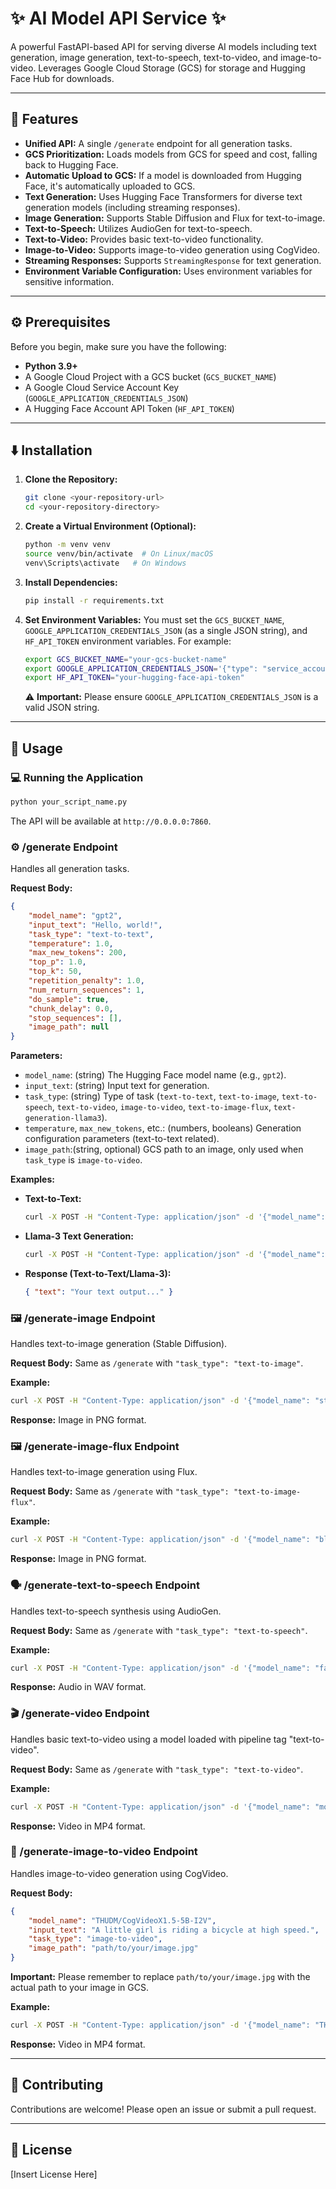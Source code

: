 # ✨ AI Model API Service ✨

A powerful FastAPI-based API for serving diverse AI models including text generation, image generation, text-to-speech, text-to-video, and image-to-video. Leverages Google Cloud Storage (GCS) for storage and Hugging Face Hub for downloads.

---

## 🚀 Features

-   **Unified API:** A single `/generate` endpoint for all generation tasks.
-   **GCS Prioritization:** Loads models from GCS for speed and cost, falling back to Hugging Face.
-   **Automatic Upload to GCS:** If a model is downloaded from Hugging Face, it's automatically uploaded to GCS.
-   **Text Generation:** Uses Hugging Face Transformers for diverse text generation models (including streaming responses).
-   **Image Generation:** Supports Stable Diffusion and Flux for text-to-image.
-   **Text-to-Speech:** Utilizes AudioGen for text-to-speech.
-   **Text-to-Video:** Provides basic text-to-video functionality.
-   **Image-to-Video:** Supports image-to-video generation using CogVideo.
-   **Streaming Responses:** Supports `StreamingResponse` for text generation.
-   **Environment Variable Configuration:** Uses environment variables for sensitive information.

---

## ⚙️ Prerequisites

Before you begin, make sure you have the following:

*   **Python 3.9+**
*   A Google Cloud Project with a GCS bucket (`GCS_BUCKET_NAME`)
*   A Google Cloud Service Account Key (`GOOGLE_APPLICATION_CREDENTIALS_JSON`)
*   A Hugging Face Account API Token (`HF_API_TOKEN`)

---

## ⬇️ Installation

1.  **Clone the Repository:**
    ```bash
    git clone <your-repository-url>
    cd <your-repository-directory>
    ```
2.  **Create a Virtual Environment (Optional):**
    ```bash
    python -m venv venv
    source venv/bin/activate  # On Linux/macOS
    venv\Scripts\activate   # On Windows
    ```
3.  **Install Dependencies:**
    ```bash
    pip install -r requirements.txt
    ```
4.  **Set Environment Variables:** You must set the `GCS_BUCKET_NAME`, `GOOGLE_APPLICATION_CREDENTIALS_JSON` (as a single JSON string), and `HF_API_TOKEN` environment variables. For example:
    ```bash
    export GCS_BUCKET_NAME="your-gcs-bucket-name"
    export GOOGLE_APPLICATION_CREDENTIALS_JSON='{"type": "service_account", ...}'
    export HF_API_TOKEN="your-hugging-face-api-token"
    ```
    ⚠️ **Important:** Please ensure `GOOGLE_APPLICATION_CREDENTIALS_JSON` is a valid JSON string.

---

## 🚀 Usage

### 💻 Running the Application

```bash
python your_script_name.py
```

The API will be available at `http://0.0.0.0:7860`.

### ⚙️ /generate Endpoint

Handles all generation tasks.

**Request Body:**

```json
{
    "model_name": "gpt2",
    "input_text": "Hello, world!",
    "task_type": "text-to-text",
    "temperature": 1.0,
    "max_new_tokens": 200,
    "top_p": 1.0,
    "top_k": 50,
    "repetition_penalty": 1.0,
    "num_return_sequences": 1,
    "do_sample": true,
    "chunk_delay": 0.0,
    "stop_sequences": [],
    "image_path": null
}
```

**Parameters:**

-   `model_name`: (string) The Hugging Face model name (e.g., `gpt2`).
-   `input_text`: (string) Input text for generation.
-   `task_type`: (string) Type of task (`text-to-text`, `text-to-image`, `text-to-speech`, `text-to-video`, `image-to-video`, `text-to-image-flux`, `text-generation-llama3`).
-   `temperature`, `max_new_tokens`, etc.: (numbers, booleans) Generation configuration parameters (text-to-text related).
-   `image_path`:(string, optional) GCS path to an image, only used when `task_type` is `image-to-video`.

**Examples:**

*   **Text-to-Text:**
    ```bash
    curl -X POST -H "Content-Type: application/json" -d '{"model_name": "gpt2", "input_text": "Write a short story about a cat", "task_type": "text-to-text"}' http://localhost:7860/generate
    ```
*   **Llama-3 Text Generation:**
    ```bash
    curl -X POST -H "Content-Type: application/json" -d '{"model_name": "meta-llama/Llama-3-8B-Instruct", "input_text": "What is the meaning of life?", "task_type": "text-generation-llama3", "max_new_tokens": 500}' http://localhost:7860/generate
    ```

*   **Response (Text-to-Text/Llama-3):**
    ```json
    { "text": "Your text output..." }
    ```

### 🖼️ /generate-image Endpoint

Handles text-to-image generation (Stable Diffusion).

**Request Body:** Same as `/generate` with `"task_type": "text-to-image"`.

**Example:**
```bash
curl -X POST -H "Content-Type: application/json" -d '{"model_name": "stabilityai/stable-diffusion-2-1", "input_text": "A cat in space", "task_type": "text-to-image"}' http://localhost:7860/generate
```

**Response:** Image in PNG format.

### 🖼️ /generate-image-flux Endpoint

Handles text-to-image generation using Flux.

**Request Body:** Same as `/generate` with `"task_type": "text-to-image-flux"`.

**Example:**
```bash
curl -X POST -H "Content-Type: application/json" -d '{"model_name": "black-forest-labs/FLUX.1-dev", "input_text": "A cat in space", "task_type": "text-to-image-flux"}' http://localhost:7860/generate
```

**Response:** Image in PNG format.

### 🗣️ /generate-text-to-speech Endpoint

Handles text-to-speech synthesis using AudioGen.

**Request Body:** Same as `/generate` with `"task_type": "text-to-speech"`.

**Example:**
```bash
curl -X POST -H "Content-Type: application/json" -d '{"model_name": "facebook/audiogen-medium", "input_text": "This is a test audio.", "task_type": "text-to-speech"}' http://localhost:7860/generate
```

**Response:** Audio in WAV format.

### 🎬 /generate-video Endpoint

Handles basic text-to-video using a model loaded with pipeline tag "text-to-video".

**Request Body:** Same as `/generate` with `"task_type": "text-to-video"`.

**Example:**
```bash
curl -X POST -H "Content-Type: application/json" -d '{"model_name": "model-with-text-to-video-pipeline", "input_text": "A car driving fast.", "task_type": "text-to-video"}' http://localhost:7860/generate
```

**Response:** Video in MP4 format.

### 🎥 /generate-image-to-video Endpoint

Handles image-to-video generation using CogVideo.

**Request Body:**

```json
{
    "model_name": "THUDM/CogVideoX1.5-5B-I2V",
    "input_text": "A little girl is riding a bicycle at high speed.",
    "task_type": "image-to-video",
    "image_path": "path/to/your/image.jpg"
}
```

**Important:** Please remember to replace `path/to/your/image.jpg` with the actual path to your image in GCS.

**Example:**
```bash
curl -X POST -H "Content-Type: application/json" -d '{"model_name": "THUDM/CogVideoX1.5-5B-I2V", "input_text": "A little girl is riding a bicycle at high speed.", "task_type": "image-to-video", "image_path": "path/to/your/image.jpg"}' http://localhost:7860/generate
```

**Response:** Video in MP4 format.

---

## 🤝 Contributing

Contributions are welcome! Please open an issue or submit a pull request.

---

## 📜 License

[Insert License Here]
```
